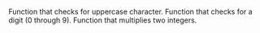 Function that checks for uppercase character.
Function that checks for a digit (0 through 9).
Function that multiplies two integers.
